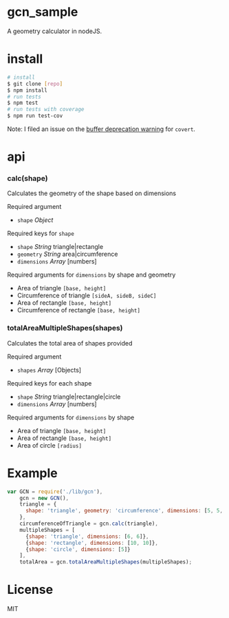 # gcn_sample
A geometry calculator in nodeJS.

# install
```bash
# install
$ git clone [repo]
$ npm install
# run tests
$ npm test
# run tests with coverage
$ npm run test-cov
```
Note: I filed an issue on the [buffer deprecation warning](https://github.com/substack/covert/issues/15) for `covert`.

# api

### calc(shape)
Calculates the geometry of the shape based on dimensions

Required argument
- `shape` *Object*

Required keys for `shape`
- `shape` *String* triangle|rectangle
- `geometry` *String* area|circumference
- `dimensions` *Array* [numbers]

Required arguments for `dimensions` by shape and geometry
- Area of triangle `[base, height]`
- Circumference of triangle `[sideA, sideB, sideC]`
- Area of rectangle `[base, height]`
- Circumference of rectangle `[base, height]`

### totalAreaMultipleShapes(shapes)
Calculates the total area of shapes provided

Required argument
- `shapes` *Array* [Objects]

Required keys for each shape
- `shape` *String* triangle|rectangle|circle
- `dimensions` *Array* [numbers]

Required arguments for `dimensions` by shape
- Area of triangle `[base, height]`
- Area of rectangle `[base, height]`
- Area of circle `[radius]`

# Example
```javascript
var GCN = require('./lib/gcn'),
    gcn = new GCN(),
    triangle = {
      shape: 'triangle', geometry: 'circumference', dimensions: [5, 5, 5]
    },  
    circumferenceOfTriangle = gcn.calc(triangle),
    multipleShapes = [
      {shape: 'triangle', dimensions: [6, 6]},
      {shape: 'rectangle', dimensions: [10, 10]},
      {shape: 'circle', dimensions: [5]}
    ],
    totalArea = gcn.totalAreaMultipleShapes(multipleShapes);
```

# License
MIT
